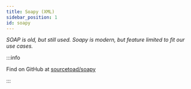 ```yaml
---
title: Soapy (XML)
sidebar_position: 1
id: soapy
---
```


_SOAP is old, but still used. Soapy is modern, but feature limited to fit our use cases._

:::info

Find on GitHub at [sourcetoad/soapy](https://github.com/sourcetoad/Soapy)

:::
